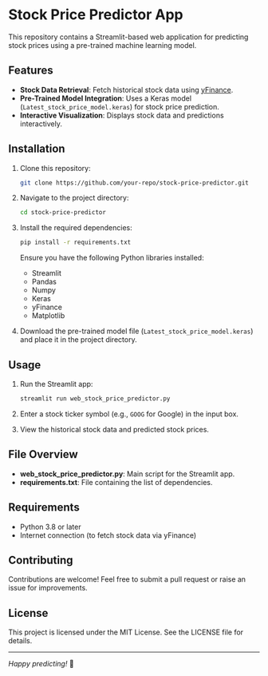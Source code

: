 
# Stock Price Predictor App

This repository contains a Streamlit-based web application for predicting stock prices using a pre-trained machine learning model.

## Features

- **Stock Data Retrieval**: Fetch historical stock data using [yFinance](https://pypi.org/project/yfinance/).
- **Pre-Trained Model Integration**: Uses a Keras model (`Latest_stock_price_model.keras`) for stock price prediction.
- **Interactive Visualization**: Displays stock data and predictions interactively.

## Installation

1. Clone this repository:
   ```bash
   git clone https://github.com/your-repo/stock-price-predictor.git
   ```

2. Navigate to the project directory:
   ```bash
   cd stock-price-predictor
   ```

3. Install the required dependencies:
   ```bash
   pip install -r requirements.txt
   ```

   Ensure you have the following Python libraries installed:
   - Streamlit
   - Pandas
   - Numpy
   - Keras
   - yFinance
   - Matplotlib

4. Download the pre-trained model file (`Latest_stock_price_model.keras`) and place it in the project directory.

## Usage

1. Run the Streamlit app:
   ```bash
   streamlit run web_stock_price_predictor.py
   ```

2. Enter a stock ticker symbol (e.g., `GOOG` for Google) in the input box.

3. View the historical stock data and predicted stock prices.

## File Overview

- **web_stock_price_predictor.py**: Main script for the Streamlit app.
- **requirements.txt**: File containing the list of dependencies.

## Requirements

- Python 3.8 or later
- Internet connection (to fetch stock data via yFinance)

## Contributing

Contributions are welcome! Feel free to submit a pull request or raise an issue for improvements.

## License

This project is licensed under the MIT License. See the LICENSE file for details.

---

*Happy predicting!* 🎉
